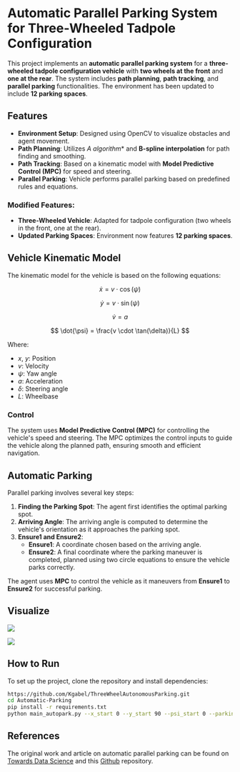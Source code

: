 # Automatic Parallel Parking System for Three-Wheeled Tadpole Configuration

This project implements an **automatic parallel parking system** for a **three-wheeled tadpole configuration vehicle** with **two wheels at the front** and **one at the rear**. The system includes **path planning**, **path tracking**, and **parallel parking** functionalities. The environment has been updated to include **12 parking spaces**.

## Features

- **Environment Setup**: Designed using OpenCV to visualize obstacles and agent movement.
- **Path Planning**: Utilizes **A* algorithm** and **B-spline interpolation** for path finding and smoothing.
- **Path Tracking**: Based on a kinematic model with **Model Predictive Control (MPC)** for speed and steering.
- **Parallel Parking**: Vehicle performs parallel parking based on predefined rules and equations.

### Modified Features:
- **Three-Wheeled Vehicle**: Adapted for tadpole configuration (two wheels in the front, one at the rear).
- **Updated Parking Spaces**: Environment now features **12 parking spaces**.

## Vehicle Kinematic Model

The kinematic model for the vehicle is based on the following equations:


$$ \dot{x} = v \cdot \cos(\psi) $$

$$ \dot{y} = v \cdot \sin(\psi) $$

$$ \dot{v} = a $$

$$ \dot{\psi} = \frac{v \cdot \tan(\delta)}{L} $$



Where:
- $x$, $y$: Position
- $v$: Velocity
- $\psi$: Yaw angle
- $a$: Acceleration
- $\delta$: Steering angle
- $L$: Wheelbase

### Control

The system uses **Model Predictive Control (MPC)** for controlling the vehicle's speed and steering. The MPC optimizes the control inputs to guide the vehicle along the planned path, ensuring smooth and efficient navigation.

## Automatic Parking

Parallel parking involves several key steps:

1. **Finding the Parking Spot**: The agent first identifies the optimal parking spot.
2. **Arriving Angle**: The arriving angle is computed to determine the vehicle's orientation as it approaches the parking spot.
3. **Ensure1 and Ensure2**:
    - **Ensure1**: A coordinate chosen based on the arriving angle.
    - **Ensure2**: A final coordinate where the parking maneuver is completed, planned using two circle equations to ensure the vehicle parks correctly.

The agent uses **MPC** to control the vehicle as it maneuvers from **Ensure1** to **Ensure2** for successful parking.

## Visualize
![]([https://github.com/Your_Repository_Name/Your_GIF_Name.gif](https://github.com/Kgabel/ThreeWheelAutonomousParking/blob/main/GIF/result1.gif))

![]([https://github.com/Your_Repository_Name/Your_GIF_Name.gif](https://github.com/Kgabel/ThreeWheelAutonomousParking/blob/main/GIF/result2.gif))

## How to Run

To set up the project, clone the repository and install dependencies:
```bash
https://github.com/Kgabel/ThreeWheelAutonomousParking.git
cd Automatic-Parking
pip install -r requirements.txt
python main_autopark.py --x_start 0 --y_start 90 --psi_start 0 --parking 4
```

## References
The original work and article on automatic parallel parking can be found on [Towards Data Science](https://towardsdatascience.com/automatic-parallel-parking-system-including-path-planning-path-tracking-and-parallel-parking-in-a-ece780b2e8e0) and this [Github](https://github.com/Pandas-Team/Automatic-Parking/tree/master) repository.
